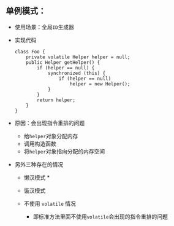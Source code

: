 ## 单例模式：
* 使用场景：全局`ID`生成器
* 实现代码

    ```
    class Foo {
        private volatile Helper helper = null;
        public Helper getHelper() {
            if (helper == null) {
                synchronized (this) {
                    if (helper == null)
                        helper = new Helper();
                }
            }
            return helper;
        }
    }
    ```

* 原因：会出现指令重排的问题
    * 给`helper`对象分配内存
    * 调用构造函数
    * 将`helper`对象指向分配的内存空间 
* 另外三种存在的情况
    * 懒汉模式
        * 
    * 饿汉模式
    * 不使用 `volatile` 情况
    
    
        * 即标准方法里面不使用`volatile`会出现的指令重排的问题 


